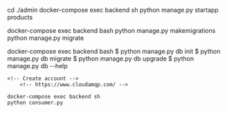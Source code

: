 <!-- Creating a new django app using docker -->
cd ./admin
    <!-- Execute a command in a running container (backend). -->
    docker-compose exec backend sh 
        <!-- OR docker-compose exec backend bash -->
        python manage.py startapp products

<!-- Migrations -->
docker-compose exec backend bash
    python manage.py makemigrations
    python manage.py migrate


<!-- FLASK APP -->
<!-- Migrations -->
docker-compose exec backend bash
    $ python manage.py db init
    $ python manage.py db migrate
    $ python manage.py db upgrade
    $ python manage.py db --help

<!-- https://flask-migrate.readthedocs.io/en/latest/ -->

<!-- RabbitMQ -->
    <!-- Create account -->
        <!-- https://www.cloudamqp.com/ -->

<!-- After RabbitMQ setup in admin app -->
    docker-compose exec backend sh
    python consumer.py

